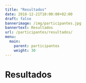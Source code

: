 ```yaml
---
title: "Resultados"
date: 2018-12-21T10:00:00+02:00
draft: false
bannerimage: /img/participantes.jpg
bannertext: Resultados
url: /participantes/resultados/
menu:
  main:
    parent: participantes
    weight: 30
---
```


# Resultados
